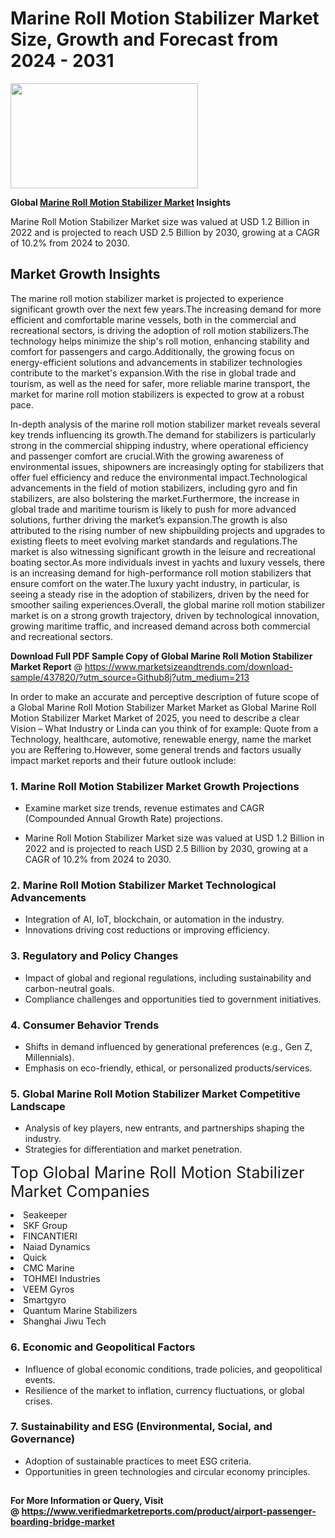 <H1>Marine Roll Motion Stabilizer Market Size, Growth and Forecast from 2024 - 2031</H1><img class="aligncenter size-medium wp-image-584254" src="https://thirdeyenews.in/wp-content/uploads/2024/09/Global-Market-Research-300x168.jpeg" alt="" width="300" height="168" /><p><strong>Global&nbsp;<a href="https://www.marketsizeandtrends.com/download-sample/437820/?utm_source=Github8j?utm_medium=213">Marine Roll Motion Stabilizer Market</a> Insights</strong></p><p>Marine Roll Motion Stabilizer Market size was valued at USD 1.2 Billion in 2022 and is projected to reach USD 2.5 Billion by 2030, growing at a CAGR of 10.2% from 2024 to 2030.</p><p><h2>Market Growth Insights</h2> <p>The marine roll motion stabilizer market is projected to experience significant growth over the next few years.The increasing demand for more efficient and comfortable marine vessels, both in the commercial and recreational sectors, is driving the adoption of roll motion stabilizers.The technology helps minimize the ship's roll motion, enhancing stability and comfort for passengers and cargo.Additionally, the growing focus on energy-efficient solutions and advancements in stabilizer technologies contribute to the market's expansion.With the rise in global trade and tourism, as well as the need for safer, more reliable marine transport, the market for marine roll motion stabilizers is expected to grow at a robust pace.</p> <p>In-depth analysis of the marine roll motion stabilizer market reveals several key trends influencing its growth.The demand for stabilizers is particularly strong in the commercial shipping industry, where operational efficiency and passenger comfort are crucial.With the growing awareness of environmental issues, shipowners are increasingly opting for stabilizers that offer fuel efficiency and reduce the environmental impact.Technological advancements in the field of motion stabilizers, including gyro and fin stabilizers, are also bolstering the market.Furthermore, the increase in global trade and maritime tourism is likely to push for more advanced solutions, further driving the market’s expansion.The growth is also attributed to the rising number of new shipbuilding projects and upgrades to existing fleets to meet evolving market standards and regulations.The market is also witnessing significant growth in the leisure and recreational boating sector.As more individuals invest in yachts and luxury vessels, there is an increasing demand for high-performance roll motion stabilizers that ensure comfort on the water.The luxury yacht industry, in particular, is seeing a steady rise in the adoption of stabilizers, driven by the need for smoother sailing experiences.Overall, the global marine roll motion stabilizer market is on a strong growth trajectory, driven by technological innovation, growing maritime traffic, and increased demand across both commercial and recreational sectors.</p> <p><span class=""><strong>Download Full PDF Sample Copy of Global Marine Roll Motion Stabilizer Market Report</strong> @ <a href="https://www.marketsizeandtrends.com/download-sample/437820/?utm_source=Github8j?utm_medium=213" target="_blank">https://www.marketsizeandtrends.com/download-sample/437820/?utm_source=Github8j?utm_medium=213</a></span></p><p>In order to make an accurate and perceptive description of future scope of a Global&nbsp;Marine Roll Motion Stabilizer Market Market as Global&nbsp;Marine Roll Motion Stabilizer Market Market of 2025, you need to describe a clear Vision &ndash; What Industry or Linda can you think of for example: Quote from a Technology, healthcare, automotive, renewable energy, name the market you are Reffering to.However, some general trends and factors usually impact market reports and their future outlook include:</p><h3>1.&nbsp;<strong>Marine Roll Motion Stabilizer Market Growth Projections</strong></h3><ul><li>Examine market size trends, revenue estimates and CAGR (Compounded Annual Growth Rate) projections.</li><li><p>Marine Roll Motion Stabilizer Market size was valued at USD 1.2 Billion in 2022 and is projected to reach USD 2.5 Billion by 2030, growing at a CAGR of 10.2% from 2024 to 2030.</p></li></ul><h3>2.&nbsp;<strong>Marine Roll Motion Stabilizer Market Technological Advancements</strong></h3><ul><li>Integration of AI, IoT, blockchain, or automation in the industry.</li><li>Innovations driving cost reductions or improving efficiency.</li></ul><h3>3.&nbsp;<strong>Regulatory and Policy Changes</strong></h3><ul><li>Impact of global and regional regulations, including sustainability and carbon-neutral goals.</li><li>Compliance challenges and opportunities tied to government initiatives.</li></ul><h3>4.&nbsp;<strong>Consumer Behavior Trends</strong></h3><ul><li>Shifts in demand influenced by generational preferences (e.g., Gen Z, Millennials).</li><li>Emphasis on eco-friendly, ethical, or personalized products/services.</li></ul><h3>5.&nbsp;<strong>Global Marine Roll Motion Stabilizer Market Competitive Landscape</strong></h3><ul><li>Analysis of key players, new entrants, and partnerships shaping the industry.</li><li>Strategies for differentiation and market penetration.</li></ul><p data-pm-slice="1 1 []"><span style="color: inherit; font-family: inherit; font-size: 25px;">Top Global Marine Roll Motion Stabilizer Market Companies</span></p><div class="" data-test-id=""><p><li>Seakeeper</li><li> SKF Group</li><li> FINCANTIERI</li><li> Naiad Dynamics</li><li> Quick</li><li> CMC Marine</li><li> TOHMEI Industries</li><li> VEEM Gyros</li><li> Smartgyro</li><li> Quantum Marine Stabilizers</li><li> Shanghai Jiwu Tech</li></p></div><h3>6.&nbsp;<strong>Economic and Geopolitical Factors</strong></h3><ul><li>Influence of global economic conditions, trade policies, and geopolitical events.</li><li>Resilience of the market to inflation, currency fluctuations, or global crises.</li></ul><h3>7.&nbsp;<strong>Sustainability and ESG (Environmental, Social, and Governance)</strong></h3><ul><li>Adoption of sustainable practices to meet ESG criteria.</li><li>Opportunities in green technologies and circular economy principles.</li></ul><h2><strong style="font-size: 14px;">For More Information or Query, Visit @&nbsp;</strong><a style="background-color: #ffffff; font-size: 14px;" href="https://www.marketsizeandtrends.com/report/marine-roll-motion-stabilizer-market/" target="_blank">https://www.verifiedmarketreports.com/product/airport-passenger-boarding-bridge-market</a></h2>